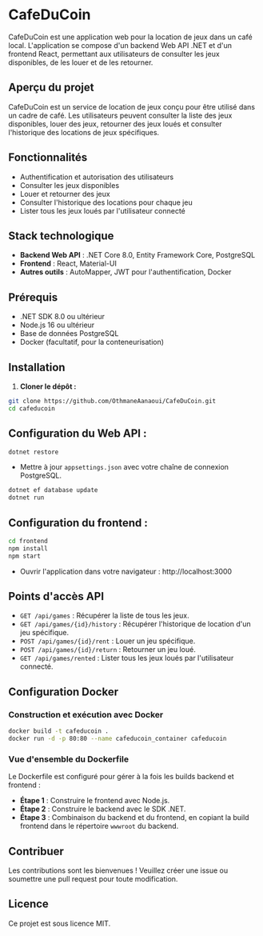  # CafeDuCoin

CafeDuCoin est une application web pour la location de jeux dans un café local. L'application se compose d'un backend Web API .NET et d'un frontend React, permettant aux utilisateurs de consulter les jeux disponibles, de les louer et de les retourner.

## Aperçu du projet

CafeDuCoin est un service de location de jeux conçu pour être utilisé dans un cadre de café. Les utilisateurs peuvent consulter la liste des jeux disponibles, louer des jeux, retourner des jeux loués et consulter l'historique des locations de jeux spécifiques.

## Fonctionnalités

- Authentification et autorisation des utilisateurs
- Consulter les jeux disponibles
- Louer et retourner des jeux
- Consulter l'historique des locations pour chaque jeu
- Lister tous les jeux loués par l'utilisateur connecté

## Stack technologique

- **Backend Web API** : .NET Core 8.0, Entity Framework Core, PostgreSQL
- **Frontend** : React, Material-UI
- **Autres outils** : AutoMapper, JWT pour l'authentification, Docker

## Prérequis

- .NET SDK 8.0 ou ultérieur
- Node.js 16 ou ultérieur
- Base de données PostgreSQL
- Docker (facultatif, pour la conteneurisation)

## Installation

1. **Cloner le dépôt :**

```bash
git clone https://github.com/OthmaneAanaoui/CafeDuCoin.git
cd cafeducoin
```

## Configuration du Web API :

```bash
dotnet restore
```

- Mettre à jour `appsettings.json` avec votre chaîne de connexion PostgreSQL.

```bash
dotnet ef database update
dotnet run
```

## Configuration du frontend :

```bash
cd frontend
npm install
npm start
```

- Ouvrir l'application dans votre navigateur : http://localhost:3000

## Points d'accès API

- `GET /api/games` : Récupérer la liste de tous les jeux.
- `GET /api/games/{id}/history` : Récupérer l'historique de location d'un jeu spécifique.
- `POST /api/games/{id}/rent` : Louer un jeu spécifique.
- `POST /api/games/{id}/return` : Retourner un jeu loué.
- `GET /api/games/rented` : Lister tous les jeux loués par l'utilisateur connecté.

## Configuration Docker

### Construction et exécution avec Docker

```bash
docker build -t cafeducoin .
docker run -d -p 80:80 --name cafeducoin_container cafeducoin
```

### Vue d'ensemble du Dockerfile

Le Dockerfile est configuré pour gérer à la fois les builds backend et frontend :

- **Étape 1** : Construire le frontend avec Node.js.
- **Étape 2** : Construire le backend avec le SDK .NET.
- **Étape 3** : Combinaison du backend et du frontend, en copiant la build frontend dans le répertoire `wwwroot` du backend.

## Contribuer

Les contributions sont les bienvenues ! Veuillez créer une issue ou soumettre une pull request pour toute modification.

## Licence

Ce projet est sous licence MIT.